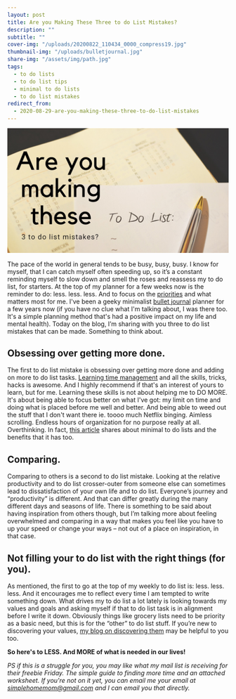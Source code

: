 ```yaml
---
layout: post
title: Are you Making These Three to do List Mistakes?
description: ""
subtitle: ""
cover-img: "/uploads/20200822_110434_0000_compress19.jpg"
thumbnail-img: "/uploads/bulletjournal.jpg"
share-img: "/assets/img/path.jpg"
tags:
  - to do lists
  - to do list tips
  - minimal to do lists
  - to do list mistakes
redirect_from:
  - 2020-08-29-are-you-making-these-three-to-do-list-mistakes
---
```


![](/uploads/20200702_110540_0000-1.jpg)

The pace of the world in general tends to be busy, busy, busy. I know for myself, that I can catch myself often speeding up, so it’s a constant reminding myself to slow down and smell the roses and reassess my to do list, for starters. At the top of my planner for a few weeks now is the reminder to do: less. less. less. And to focus on the [priorities](https://www.eastcoastkelly.com/planning/2020/04/14/how-a-priority-pyramid-can-change-your-life.html) and what matters most for me. I've been a geeky minimalist [bullet journal](https://amzn.to/38jOHvg) planner for a few years now (if you have no clue what I'm talking about, I was there too. It's a simple planning method that's had a positive impact on my life and mental health). Today on the blog, I’m sharing with you three to do list mistakes that can be made. Something to think about.

## Obsessing over getting more done.

The first to do list mistake is obsessing over getting more done and adding on more to do list tasks. [Learning time management](https://amzn.to/3gfqxoo) and all the skills, tricks, hacks is awesome. And I highly recommend if that's an interest of yours to learn, but for me. Learning these skills is not about helping me to DO MORE. It's about being able to focus better on what I've got: my limit on time and doing what is placed before me well and better. And being able to weed out the stuff that I don't want there ie. toooo much Netflix binging. Aimless scrolling. Endless hours of organization for no purpose really at all. Overthinking. In fact, [this article](https://medium.com/future-of-work/the-minimal-to-do-list-8b3e454aca2f) shares about minimal to do lists and the benefits that it has too.

## Comparing.

Comparing to others is a second to do list mistake. Looking at the relative productivity and to do list crosser-outer from someone else can sometimes lead to dissatisfaction of your own life and to do list. Everyone’s journey and “productivity” is different. And that can differ greatly during the many different days and seasons of life. There is something to be said about having inspiration from others though, but I’m talking more about feeling overwhelmed and comparing in a way that makes you feel like you have to up your speed or change your ways – not out of a place on inspiration, in that case.

## Not filling your to do list with the right things (for you).

As mentioned, the first to go at the top of my weekly to do list is: less. less. less. And it encourages me to reflect every time I am tempted to write something down. What drives my to do list a lot lately is looking towards my values and goals and asking myself if that to do list task is in alignment before I write it down. Obviously things like grocery lists need to be priority as a basic need, but this is for the “other” to do list stuff. If you’re new to discovering your values, [my blog on discovering them](https://www.eastcoastkelly.com/planning/2020/05/28/how-to-discover-your-values.html) may be helpful to you too.

**So here's to LESS. And MORE of what is needed in our lives!**

_PS if this is a struggle for you, you may like what my mail list is receiving for their freebie Friday. The simple guide to finding more time and an attached worksheet. If you're not on it yet, you can email me your email at_ [_simplehomemom@gmail.com_](mailto:simplehomemom@gmail.com) _and I can email you that directly._
